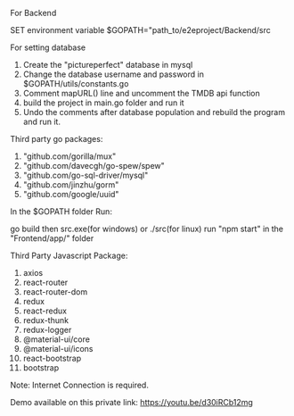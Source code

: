 For Backend

SET environment variable \$GOPATH="path_to/e2eproject/Backend/src

For setting database

1. Create the "pictureperfect" database in mysql
2. Change the database username and password in \$GOPATH/utils/constants.go
3. Comment mapURL() line and uncomment the TMDB api function
4. build the project in main.go folder and run it
5. Undo the comments after database population and rebuild the program and run it.

Third party go packages:

1. "github.com/gorilla/mux"
2. "github.com/davecgh/go-spew/spew"
3. "github.com/go-sql-driver/mysql"
4. "github.com/jinzhu/gorm"
5. "github.com/google/uuid"

In the \$GOPATH folder Run:

go build
then src.exe(for windows) or ./src(for linux)
run "npm start" in the "Frontend/app/" folder

Third Party Javascript Package:

1. axios
2. react-router
3. react-router-dom
4. redux
5. react-redux
6. redux-thunk
7. redux-logger
8. @material-ui/core
9. @material-ui/icons
10. react-bootstrap
11. bootstrap

Note: Internet Connection is required.

Demo available on this private link: https://youtu.be/d30iRCb12mg

